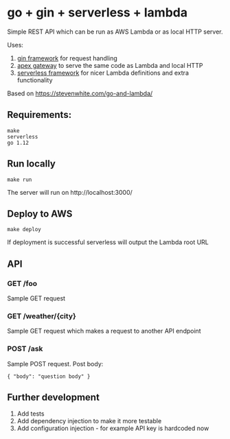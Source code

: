 # go + gin + serverless + lambda


Simple REST API which can be run as AWS Lambda or as local HTTP server.

Uses:
1. [gin framework](https://github.com/gin-gonic/gin) for request handling
2. [apex gateway](https://github.com/apex/gateway) to serve the same code as Lambda and local HTTP
3. [serverless framework](https://serverless.com/) for nicer Lambda definitions and extra functionality

Based on https://stevenwhite.com/go-and-lambda/

## Requirements:

```
make
serverless
go 1.12
```

## Run locally

```
make run
```

The server will run on http://localhost:3000/

## Deploy to AWS
```
make deploy
```
If deployment is successful serverless will output the Lambda root URL

## API

### GET /foo
Sample GET request

### GET /weather/{city}

Sample GET request which makes a request to another API endpoint

### POST /ask
Sample POST request. Post body:

```
{ "body": "question body" }
```


## Further development

1. Add tests
1. Add dependency injection to make it more testable
1. Add configuration injection - for example API key is hardcoded now
